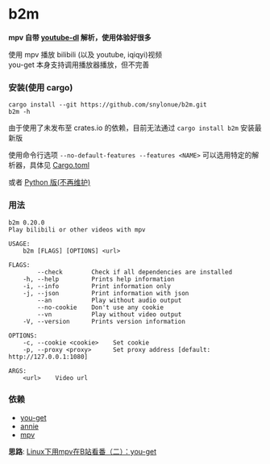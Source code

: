 # b2m
**mpv 自带 [youtube-dl](https://github.com/ytdl-org/youtube-dl) 解析，使用体验好很多**

使用 mpv 播放 bilibili (以及 youtube, iqiqyi)视频  
you-get 本身支持调用播放器播放，但不完善

### 安装(使用 cargo)
```
cargo install --git https://github.com/snylonue/b2m.git
b2m -h
```
由于使用了未发布至 crates.io 的依赖，目前无法通过 `cargo install b2m` 安装最新版

使用命令行选项 `--no-default-features --features <NAME>` 可以选用特定的解析器，具体见 [Cargo.toml](Cargo.toml)

或者 [Python 版(不再维护)](src/b2m.py)

### 用法
```
b2m 0.20.0
Play bilibili or other videos with mpv

USAGE:
    b2m [FLAGS] [OPTIONS] <url>

FLAGS:
        --check        Check if all dependencies are installed
    -h, --help         Prints help information
    -i, --info         Print information only
    -j, --json         Print information with json
        --an           Play without audio output
        --no-cookie    Don't use any cookie
        --vn           Play without video output
    -V, --version      Prints version information

OPTIONS:
    -c, --cookie <cookie>    Set cookie
    -p, --proxy <proxy>      Set proxy address [default: http://127.0.0.1:1080]

ARGS:
    <url>    Video url
```

### 依赖
- [you-get](https://github.com/soimort/you-get)  
- [annie](https://github.com/iawia002/annie)  
- [mpv](https://mpv.io)  


**思路**: [Linux下用mpv在B站看番（二）：you-get](https://fspark.me/archives/Linux-mpv-bilibili-bangumi-you-get.html)  